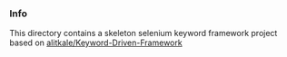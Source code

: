 ### Info

This directory contains a skeleton selenium keyword framework project based on
[alitkale/Keyword-Driven-Framework](https://github.com/lalitkale/Keyword-Driven-Framework)